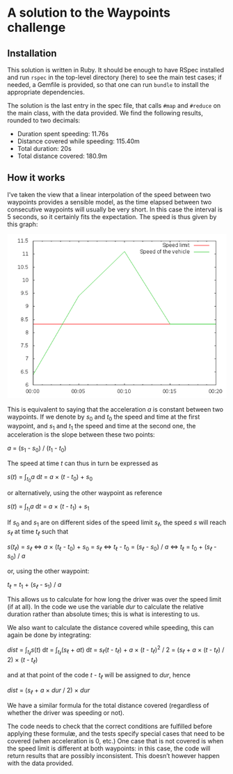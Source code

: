 # A solution to the Waypoints challenge

## Installation
This solution is written in Ruby.  It should be enough to have RSpec installed
and run `rspec` in the top-level directory (here) to see the main test cases;
if needed, a Gemfile is provided, so that one can run `bundle` to install the
appropriate dependencies.

The solution is the last entry in the spec file, that calls `#map` and
`#reduce` on the main class, with the data provided.  We find the following
results, rounded to two decimals:

  * Duration spent speeding: 11.76s
  * Distance covered while speeding: 115.40m
  * Total duration: 20s
  * Total distance covered: 180.9m

## How it works
I’ve taken the view that a linear interpolation of the speed between two
waypoints provides a sensible model, as the time elapsed between two
consecutive waypoints will usually be very short.  In this case the interval is
5 seconds, so it certainly fits the expectation.  The speed is thus given by
this graph:

![waypoints plot](theory/waypoints.png)

This is equivalent to saying that the acceleration *a* is constant between two
waypoints.  If we denote by *s*<sub>0</sub> and *t*<sub>0</sub> the speed and
time at the first waypoint, and *s*<sub>1</sub> and *t*<sub>1</sub> the speed
and time at the second one, the acceleration is the slope between these two
points:

  *a* = (*s*<sub>1</sub> - *s*<sub>0</sub>)
  / (*t*<sub>1</sub> - *t*<sub>0</sub>)

The speed at time *t* can thus in turn be expressed as

  *s*(*t*) = ∫<sub>*t*<sub>0</sub></sub>*a* d*t*
  = *a* × (*t* - *t*<sub>0</sub>) + *s*<sub>0</sub>

or alternatively, using the other waypoint as reference

  *s*(*t*) = ∫<sub>*t*<sub>1</sub></sub>*a* d*t*
  = *a* × (*t* - *t*<sub>1</sub>) + *s*<sub>1</sub>

If *s*<sub>0</sub> and *s*<sub>1</sub> are on different sides of the speed
limit *s*<sub>*ℓ*</sub>, the speed *s* will reach *s*<sub>*ℓ*</sub> at time
*t*<sub>*ℓ*</sub> such that

  *s*(*t*<sub>*ℓ*</sub>) = *s*<sub>*ℓ*</sub>
  ⇔ *a* × (*t*<sub>ℓ</sub> - *t*<sub>0</sub>) + *s*<sub>0</sub> = *s*<sub>*ℓ*</sub>
  ⇔ *t*<sub>ℓ</sub> - *t*<sub>0</sub> = (*s*<sub>*ℓ*</sub> - *s*<sub>0</sub>) / *a*
  ⇔ *t*<sub>ℓ</sub> = *t*<sub>0</sub> + (*s*<sub>*ℓ*</sub> - *s*<sub>0</sub>) / *a*

or, using the other waypoint:

*t*<sub>ℓ</sub> = *t*<sub>1</sub> + (*s*<sub>*ℓ*</sub> - s<sub>1</sub>) / *a*

This allows us to calculate for how long the driver was over the speed limit
(if at all).  In the code we use the variable *dur* to calculate the relative
duration rather than absolute times; this is what is interesting to us.

We also want to calculate the distance covered while speeding, this can again
be done by integrating:

  *dist* = ∫<sub>*t*<sub>*ℓ*</sub></sub>*s*(*t*) d*t*
  = ∫<sub>*t*<sub>*ℓ*</sub></sub>(*s*<sub>ℓ</sub> + *at*) d*t*
  = *s*<sub>*ℓ*</sub>(*t* - *t*<sub>*ℓ*</sub>) + *a* × (*t* - *t*<sub>*ℓ*</sub>)<sup>2</sup> / 2
  = (*s*<sub>*ℓ*</sub> + *a* × (*t* - *t*<sub>*ℓ*</sub>) / 2) × (*t* - *t*<sub>*ℓ*</sub>)

and at that point of the code *t* - *t*<sub>*ℓ*</sub> will be assigned to
*dur*, hence

  *dist* = (*s*<sub>*ℓ*</sub> + *a* × *dur* / 2) × *dur*

We have a similar formula for the total distance covered (regardless of whether
the driver was speeding or not).

The code needs to check that the correct conditions are fulfilled before
applying these formulæ, and the tests specify special cases that need to be
covered (when acceleration is 0, etc.)  One case that is not covered is when
the speed limit is different at both waypoints: in this case, the code will
return results that are possibly inconsistent.  This doesn’t however happen
with the data provided.
